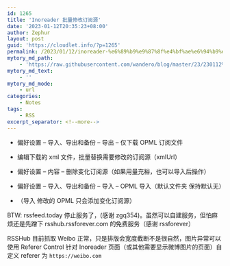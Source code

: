 ```yaml
---
id: 1265
title: 'Inoreader 批量修改订阅源'
date: '2023-01-12T20:35:23+08:00'
author: Zephur
layout: post
guid: 'https://cloudlet.info/?p=1265'
permalink: /2023/01/12/inoreader-%e6%89%b9%e9%87%8f%e4%bf%ae%e6%94%b9%e8%ae%a2%e9%98%85%e6%ba%90/
mytory_md_path:
    - 'https://raw.githubusercontent.com/wandero/blog/master/23/230112%20Inoreader%20%E6%89%B9%E9%87%8F%E4%BF%AE%E6%94%B9%E8%AE%A2%E9%98%85%E6%BA%90.md'
mytory_md_text:
    - ''
mytory_md_mode:
    - url
categories:
    - Notes
tags:
    - RSS
excerpt_separator: <!--more-->
---
```


- 偏好设置 – 导入、导出和备份 – 导出 – 仅下载 OPML 订阅文件

- 编辑下载的 xml 文件，批量替换需要修改的订阅源（xmlUrl）

- 偏好设置 – 内容 – 删除变化订阅源（如果用量充裕，也可以导入后操作）

- 偏好设置 – 导入、导出和备份 – 导入 – OPML 导入（默认文件夹 保持默认无）

- （导入 修改的 OPML 只会添加变化订阅源）

  <!--more-->

BTW: rssfeed.today 停止服务了，(感谢 zgq354)。虽然可以自建服务，但怕麻烦还是先蹭下 rsshub.rssforever.com 的免费服务（感谢 rssforever）

RSSHub 目前抓取 Weibo 正常，只是排版会宽度截断不是很自然，图片异常可以使用 Referer Control 针对 Inoreader 页面（或其他需要显示微博图片的页面）自定义 referer 为 `https://weibo.com`